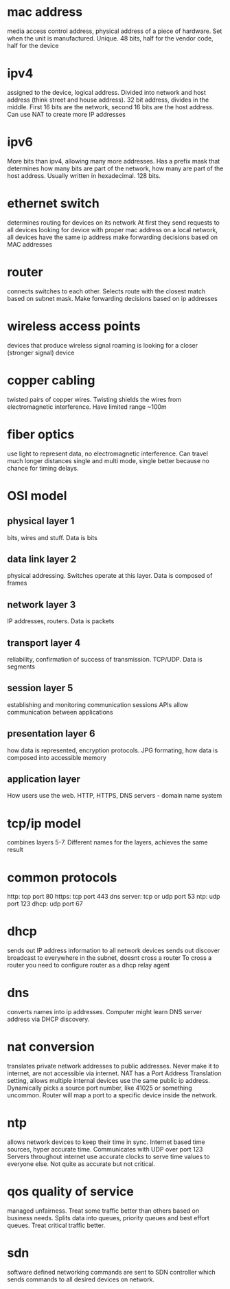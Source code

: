 # mac address
media access control address, physical address of a piece of hardware. Set when the unit is manufactured. Unique. 
48 bits, half for the vendor code, half for the device

# ipv4
assigned to the device, logical address. Divided into network and host address (think street and house address).
32 bit address, divides in the middle. First 16 bits are the network, second 16 bits are the host address. 
Can use NAT to create more IP addresses

# ipv6
More bits than ipv4, allowing many more addresses. Has a prefix mask that determines how many bits are part of the network, how many
are part of the host address. Usually written in hexadecimal. 
128 bits. 

# ethernet switch
determines routing for devices on its network
At first they send requests to all devices looking for device with proper mac address
on a local network, all devices have the same ip address
make forwarding decisions based on MAC addresses

# router
connects switches to each other. Selects route with the closest match based on subnet mask. 
Make forwarding decisions based on ip addresses

# wireless access points
devices that produce wireless signal
roaming is looking for a closer (stronger signal) device

# copper cabling
twisted pairs of copper wires. Twisting shields the wires from electromagnetic interference. Have limited range ~100m

# fiber optics
use light to represent data, no electromagnetic interference. Can travel much longer distances
single and multi mode, single better because no chance for timing delays.

# OSI model

## physical layer 1
bits, wires and stuff. Data is bits

## data link layer 2
physical addressing. Switches operate at this layer. Data is composed of frames

## network layer 3
IP addresses, routers. Data is packets

## transport layer 4
reliability, confirmation of success of transmission. TCP/UDP. Data is segments

## session layer 5
establishing and monitoring communication sessions
APIs allow communication between applications

## presentation layer 6
how data is represented, encryption protocols. JPG formating, how data is composed into accessible memory

## application layer
How users use the web. HTTP, HTTPS, DNS servers - domain name system

# tcp/ip model
combines layers 5-7. Different names for the layers, achieves the same result

# common protocols
http: tcp port 80
https: tcp port 443
dns server: tcp or udp port 53
ntp: udp port 123
dhcp: udp port 67

# dhcp 
sends out IP address information to all network devices
sends out discover broadcast to everywhere in the subnet, doesnt cross a router
To cross a router you need to configure router as a dhcp relay agent

# dns
converts names into ip addresses. Computer might learn DNS server address via DHCP discovery. 

# nat conversion
translates private network addresses to public addresses. Never make it to internet, are not accessible via internet.
NAT has a Port Address Translation setting, allows multiple internal devices use the same public ip address. 
Dynamically picks a source port number, like 41025 or something uncommon. Router will map a port to a specific device inside the network. 

# ntp
allows network devices to keep their time in sync. Internet based time sources, hyper accurate time. Communicates with UDP over port 123
Servers throughout internet use accurate clocks to serve time values to everyone else. Not quite as accurate but not critical. 

# qos quality of service
managed unfairness. Treat some traffic better than others based on business needs.
Splits data into queues, priority queues and best effort queues. Treat critical traffic better. 

# sdn
software defined networking
commands are sent to SDN controller which sends commands to all desired devices on network.

